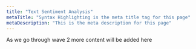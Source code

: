 ```yaml
---
title: "Text Sentiment Analysis"
metaTitle: "Syntax Highlighting is the meta title tag for this page"
metaDescription: "This is the meta description for this page"
---
```


As we go through wave 2 more content will be added here
